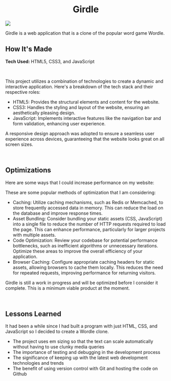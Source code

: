 <h1 align="center">Girdle</h1>
<img src="https://i.imgur.com/QpVVKgm.png">
<br>
<p>Girdle is a web application that is a clone of the popular word game Wordle.</p>

<h2>How It's Made</h2>
<p><strong>Tech Used: </strong>HTML5, CSS3, and JavaScript</p>
<br>
<p>
This project utilizes a combination of technologies to create a dynamic and interactive application. Here's a breakdown of the tech stack and their respective roles:

- HTML5: Provides the structural elements and content for the website.
- CSS3: Handles the styling and layout of the website, ensuring an aesthetically pleasing design.
- JavaScript: Implements interactive features like the navigation bar and form validation, enhancing user experience.

A responsive design approach was adopted to ensure a seamless user experience across devices, guaranteeing that the website looks great on all screen sizes.
</p>
<br>
<h2>Optimizations</h2>
<p>Here are some ways that I could increase performance on my website:

These are some popular methods of optimization that I am considering:
- Caching: Utilize caching mechanisms, such as Redis or Memcached, to store frequently accessed data in memory. This can reduce the load on the database and improve response times.
- Asset Bundling: Consider bundling your static assets (CSS, JavaScript) into a single file to reduce the number of HTTP requests required to load the page. This can enhance performance, particularly for larger projects with multiple assets.
- Code Optimization: Review your codebase for potential performance bottlenecks, such as inefficient algorithms or unnecessary iterations. Optimize these areas to improve the overall efficiency of your application.
- Browser Caching: Configure appropriate caching headers for static assets, allowing browsers to cache them locally. This reduces the need for repeated requests, improving performance for returning visitors.

Girdle is still a work in progress and will be optimized before I consider it complete. This is a minimum viable product at the moment.
</p>
<br>
<h2>Lessons Learned</h2>
<p>It had been a while since I had built a program with just HTML, CSS, and JavaScript so I decided to create a Wordle clone.

- The project uses em sizing so that the text can scale automatically without having to use clunky media queries
- The importance of testing and debugging in the development process
- The significance of keeping up with the latest web development technologies and trends
- The benefit of using version control with Git and hosting the code on Github</p>
<br>

